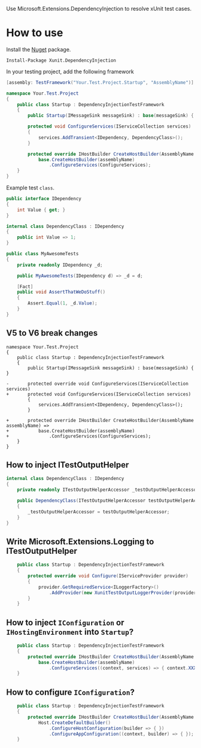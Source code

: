 ﻿Use Microsoft.Extensions.DependencyInjection to resolve xUnit test cases.

How to use
=============

Install the [Nuget](https://www.nuget.org/packages/Xunit.DependencyInjection) package.

``` PS
Install-Package Xunit.DependencyInjection
```
In your testing project, add the following framework

```cs
[assembly: TestFramework("Your.Test.Project.Startup", "AssemblyName")]

namespace Your.Test.Project
{
    public class Startup : DependencyInjectionTestFramework
    {
        public Startup(IMessageSink messageSink) : base(messageSink) { }

        protected void ConfigureServices(IServiceCollection services)
        {
            services.AddTransient<IDependency, DependencyClass>();
        }

        protected override IHostBuilder CreateHostBuilder(AssemblyName assemblyName) =>
            base.CreateHostBuilder(assemblyName)
                .ConfigureServices(ConfigureServices);
    }
}
```

Example test `class`.

```cs
public interface IDependency
{
    int Value { get; }
}

internal class DependencyClass : IDependency
{
    public int Value => 1;
}

public class MyAwesomeTests
{
    private readonly IDependency _d;

    public MyAwesomeTests(IDependency d) => _d = d;

    [Fact]
    public void AssertThatWeDoStuff()
    {
        Assert.Equal(1, _d.Value);
    }
}
```
## V5 to V6 break changes
``` diif
namespace Your.Test.Project
{
    public class Startup : DependencyInjectionTestFramework
    {
        public Startup(IMessageSink messageSink) : base(messageSink) { }

-       protected override void ConfigureServices(IServiceCollection services)
+       protected void ConfigureServices(IServiceCollection services)
        {
            services.AddTransient<IDependency, DependencyClass>();
        }

+       protected override IHostBuilder CreateHostBuilder(AssemblyName assemblyName) =>
+           base.CreateHostBuilder(assemblyName)
+               .ConfigureServices(ConfigureServices);
    }
}
```

## How to inject ITestOutputHelper
``` C#
internal class DependencyClass : IDependency
{
    private readonly ITestOutputHelperAccessor _testOutputHelperAccessor;

    public DependencyClass(ITestOutputHelperAccessor testOutputHelperAccessor)
    {
        _testOutputHelperAccessor = testOutputHelperAccessor;
    }
}
```

## Write Microsoft.Extensions.Logging to ITestOutputHelper
``` C#
    public class Startup : DependencyInjectionTestFramework
    {
        protected override void Configure(IServiceProvider provider)
        {
            provider.GetRequiredService<ILoggerFactory>()
                .AddProvider(new XunitTestOutputLoggerProvider(provider.GetRequiredService<ITestOutputHelperAccessor>()[, Func<string, LogLevel, bool> filter]));
        }
    }
```

## How to inject `IConfiguration` or `IHostingEnvironment` into `Startup`?
``` C#
    public class Startup : DependencyInjectionTestFramework
    {
        protected override IHostBuilder CreateHostBuilder(AssemblyName assemblyName) =>
            base.CreateHostBuilder(assemblyName)
                .ConfigureServices((context, services) => { context.XXXX });
    }
```

## How to configure `IConfiguration`?
``` C#
    public class Startup : DependencyInjectionTestFramework
    {
        protected override IHostBuilder CreateHostBuilder(AssemblyName assemblyName) =>
            Host.CreateDefaultBuilder()
                .ConfigureHostConfiguration(builder => { })
                .ConfigureAppConfiguration((context, builder) => { });
    }
```
